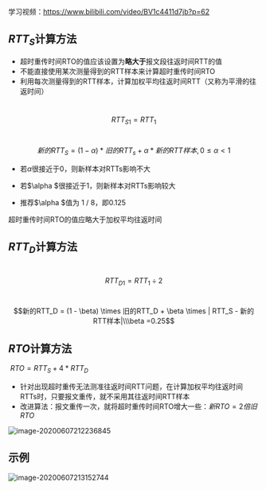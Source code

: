 学习视频：https://www.bilibili.com/video/BV1c4411d7jb?p=62

## $RTT_S$计算方法

- 超时重传时间RTO的值应该设置为**略大于**报文段往返时间RTT的值
- 不能直接使用某次测量得到的RTT样本来计算超时重传时间RTO
- 利用每次测量得到的RTT样本，计算加权平均往返时间RTT（又称为平滑的往返时间）

​					$$RTT_{S1}=RTT_1$$

​					$$新的RTT_S=(1-\alpha)*旧的RTT_s+\alpha*新的RTT样本,   0\le\alpha<1$$

- 若$\alpha$很接近于0，则新样本对RTTs影响不大

- 若$\alpha $很接近于1，则新样本对RTTs影响较大

- 推荐$\alpha $值为 1 / 8，即0.125

超时重传时间RTO的值应略大于加权平均往返时间

## $RTT_D$计算方法

​						$$RTT_{D1} = RTT_1 \div 2$$

​						$$新的RTT_D = (1 - \beta) \times 旧的RTT_D + \beta \times | RTT_S - 新的RTT样本|\\\beta =0.25$$

## $RTO$计算方法

​						$RTO = RTT_S + 4 * RTT_D$

- 针对出现超时重传无法测准往返时间RTT问题，在计算加权平均往返时间RTTs时，只要报文重传，就不采用其往返时间RTT样本
- 改进算法：报文重传一次，就将超时重传时间RTO增大一些：$新RTO = 2倍旧RTO$

![image-20200607212236845](TCP超时重传时间的选择.assets/image-20200607212236845.png)

## 示例

![image-20200607213152744](TCP超时重传时间的选择.assets/image-20200607213152744.png)